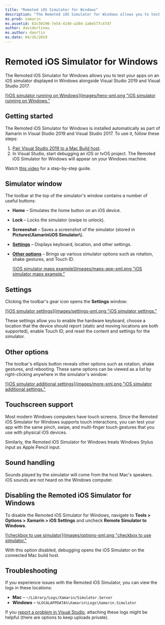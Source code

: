 ```yaml
---
title: "Remoted iOS Simulator for Windows"
description: "The Remoted iOS Simulator for Windows allows you to test your apps on an iOS simulator displayed in Windows alongside Visual Studio 2019."
ms.prod: xamarin
ms.assetid: 63c50190-7e54-4140-a30d-1a0e577c47d7
author: davidortinau
ms.author: daortin
ms.date: 04/26/2019
---
```


# Remoted iOS Simulator for Windows

The Remoted iOS Simulator for Windows allows you to test your apps on an
iOS simulator displayed in Windows alongside Visual Studio 2019 and Visual Studio 2017.

[![iOS simulator running on Windows](images/hero-sml.png "iOS simulator running on Windows."](images/hero.png#lightbox)

## Getting started

The Remoted iOS Simulator for Windows is installed automatically as part
of Xamarin in Visual Studio 2019 and Visual Studio 2017. To use it, follow these steps:

1. [Pair Visual Studio 2019 to a Mac Build host](~/ios/get-started/installation/windows/connecting-to-mac/index.md).
2. In Visual Studio, start debugging an iOS or tvOS project. The
Remoted iOS Simulator for Windows will appear on your Windows machine.

Watch [this video](deploy.md) for a step-by-step guide.

## Simulator window

The toolbar at the top of the simulator's window contains a number of useful buttons:

- **Home** – Simulates the home button on an iOS device.
- **Lock** – Locks the simulator (swipe to unlock).
- **Screenshot** – Saves a screenshot of the simulator (stored in **Pictures\Xamarin\iOS Simulator\\**).
- [**Settings**](#settings) – Displays keyboard, location, and other settings.
- [**Other options**](#other-options) – Brings up various simulator options such as rotation, shake gestures, and Touch ID.

    [![iOS simulator maps example](images/maps-app-sml.png "iOS simulator maps example."](images/maps-app.png#lightbox)

## Settings

Clicking the toolbar's gear icon opens the **Settings** window:

[![iOS simulator settings](images/settings-sml.png "iOS simulator settings."](images/settings.png#lightbox)

These settings allow you to enable the hardware keyboard, choose a
location that the device should report (static and moving locations are
both supported), enable Touch ID, and reset the content and settings for
the simulator.

## Other options

The toolbar's ellipsis button reveals other options such as rotation,
shake gestures, and rebooting. These same options can be viewed as a list
by right-clicking anywhere in the simulator's window:

[![iOS simulator additional settings](images/more-sml.png "iOS simulator additional settings."](images/more.png#lightbox)

## Touchscreen support

Most modern Windows computers have touch screens. Since the Remoted iOS
Simulator for Windows supports touch interactions, you can test your app
with the same pinch, swipe, and multi-finger touch gestures that you use
with physical iOS devices.

Similarly, the Remoted iOS Simulator for Windows treats Windows Stylus
input as Apple Pencil input.

## Sound handling

Sounds played by the simulator will come from the host Mac's speakers.
iOS sounds are not heard on the Windows computer.

## Disabling the Remoted iOS Simulator for Windows

To disable the Remoted iOS Simulator for Windows, navigate to
**Tools > Options > Xamarin > iOS Settings** and uncheck
**Remote Simulator to Windows**.

[![checkbox to use simulator](images/options-sml.png "checkbox to use simulator."](images/options.png#lightbox)

With this option disabled, debugging opens the iOS Simulator on the connected Mac build host.

## Troubleshooting

If you experience issues with the Remoted iOS Simulator, you can view the logs in these locations:

- **Mac** – `~/Library/Logs/Xamarin/Simulator.Server`
- **Windows** – `%LOCALAPPDATA%\Xamarin\Logs\Xamarin.Simulator`

If you [report a problem in Visual Studio](/visualstudio/ide/how-to-report-a-problem-with-visual-studio), attaching these logs might be helpful (there are options to keep uploads private).